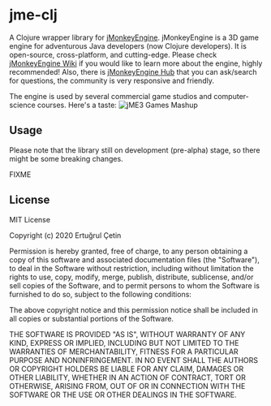 # jme-clj

A Clojure wrapper library for [jMonkeyEngine](https://github.com/jMonkeyEngine/jmonkeyengine). jMonkeyEngine is a 3D
game engine for adventurous Java developers (now Clojure developers). It is open-source, cross-platform, and
cutting-edge. Please check [jMonkeyEngine Wiki](https://wiki.jmonkeyengine.org/docs/3.3/documentation.html) if you would
like to learn more about the engine, highly recommended! Also, there
is [jMonkeyEngine Hub](https://hub.jmonkeyengine.org/) that you can ask/search for questions, the community is very
responsive and friendly.

The engine is used by several commercial game studios and computer-science courses. Here's a taste:
![jME3 Games Mashup](https://i.imgur.com/nF8WOW6.jpg)

## Usage
Please note that the library still on development (pre-alpha) stage, so there might be some breaking changes.

FIXME

## License

MIT License

Copyright (c) 2020 Ertuğrul Çetin

Permission is hereby granted, free of charge, to any person obtaining a copy of this software and associated
documentation files (the "Software"), to deal in the Software without restriction, including without limitation the
rights to use, copy, modify, merge, publish, distribute, sublicense, and/or sell copies of the Software, and to permit
persons to whom the Software is furnished to do so, subject to the following conditions:

The above copyright notice and this permission notice shall be included in all copies or substantial portions of the
Software.

THE SOFTWARE IS PROVIDED "AS IS", WITHOUT WARRANTY OF ANY KIND, EXPRESS OR IMPLIED, INCLUDING BUT NOT LIMITED TO THE
WARRANTIES OF MERCHANTABILITY, FITNESS FOR A PARTICULAR PURPOSE AND NONINFRINGEMENT. IN NO EVENT SHALL THE AUTHORS OR
COPYRIGHT HOLDERS BE LIABLE FOR ANY CLAIM, DAMAGES OR OTHER LIABILITY, WHETHER IN AN ACTION OF CONTRACT, TORT OR
OTHERWISE, ARISING FROM, OUT OF OR IN CONNECTION WITH THE SOFTWARE OR THE USE OR OTHER DEALINGS IN THE SOFTWARE.